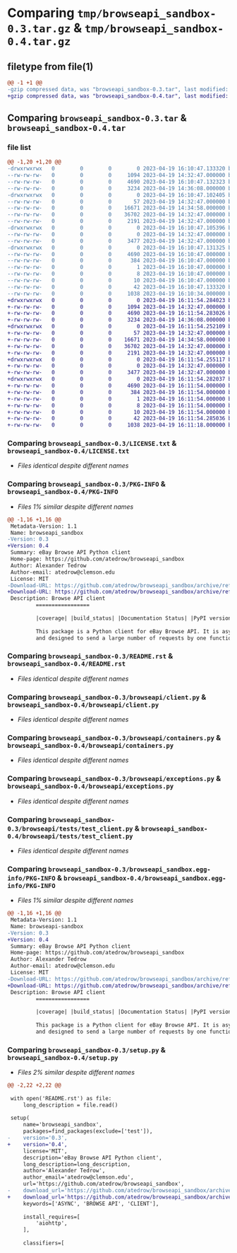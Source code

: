 # Comparing `tmp/browseapi_sandbox-0.3.tar.gz` & `tmp/browseapi_sandbox-0.4.tar.gz`

## filetype from file(1)

```diff
@@ -1 +1 @@
-gzip compressed data, was "browseapi_sandbox-0.3.tar", last modified: Wed Apr 19 16:10:47 2023, max compression
+gzip compressed data, was "browseapi_sandbox-0.4.tar", last modified: Wed Apr 19 16:11:54 2023, max compression
```

## Comparing `browseapi_sandbox-0.3.tar` & `browseapi_sandbox-0.4.tar`

### file list

```diff
@@ -1,20 +1,20 @@
-drwxrwxrwx   0        0        0        0 2023-04-19 16:10:47.133320 browseapi_sandbox-0.3/
--rw-rw-rw-   0        0        0     1094 2023-04-19 14:32:47.000000 browseapi_sandbox-0.3/LICENSE.txt
--rw-rw-rw-   0        0        0     4690 2023-04-19 16:10:47.132323 browseapi_sandbox-0.3/PKG-INFO
--rw-rw-rw-   0        0        0     3234 2023-04-19 14:36:08.000000 browseapi_sandbox-0.3/README.rst
-drwxrwxrwx   0        0        0        0 2023-04-19 16:10:47.102405 browseapi_sandbox-0.3/browseapi/
--rw-rw-rw-   0        0        0       57 2023-04-19 14:32:47.000000 browseapi_sandbox-0.3/browseapi/__init__.py
--rw-rw-rw-   0        0        0    16671 2023-04-19 14:34:58.000000 browseapi_sandbox-0.3/browseapi/client.py
--rw-rw-rw-   0        0        0    36702 2023-04-19 14:32:47.000000 browseapi_sandbox-0.3/browseapi/containers.py
--rw-rw-rw-   0        0        0     2191 2023-04-19 14:32:47.000000 browseapi_sandbox-0.3/browseapi/exceptions.py
-drwxrwxrwx   0        0        0        0 2023-04-19 16:10:47.105396 browseapi_sandbox-0.3/browseapi/tests/
--rw-rw-rw-   0        0        0        0 2023-04-19 14:32:47.000000 browseapi_sandbox-0.3/browseapi/tests/__init__.py
--rw-rw-rw-   0        0        0     3477 2023-04-19 14:32:47.000000 browseapi_sandbox-0.3/browseapi/tests/test_client.py
-drwxrwxrwx   0        0        0        0 2023-04-19 16:10:47.131325 browseapi_sandbox-0.3/browseapi_sandbox.egg-info/
--rw-rw-rw-   0        0        0     4690 2023-04-19 16:10:47.000000 browseapi_sandbox-0.3/browseapi_sandbox.egg-info/PKG-INFO
--rw-rw-rw-   0        0        0      384 2023-04-19 16:10:47.000000 browseapi_sandbox-0.3/browseapi_sandbox.egg-info/SOURCES.txt
--rw-rw-rw-   0        0        0        1 2023-04-19 16:10:47.000000 browseapi_sandbox-0.3/browseapi_sandbox.egg-info/dependency_links.txt
--rw-rw-rw-   0        0        0        8 2023-04-19 16:10:47.000000 browseapi_sandbox-0.3/browseapi_sandbox.egg-info/requires.txt
--rw-rw-rw-   0        0        0       10 2023-04-19 16:10:47.000000 browseapi_sandbox-0.3/browseapi_sandbox.egg-info/top_level.txt
--rw-rw-rw-   0        0        0       42 2023-04-19 16:10:47.133320 browseapi_sandbox-0.3/setup.cfg
--rw-rw-rw-   0        0        0     1038 2023-04-19 16:10:34.000000 browseapi_sandbox-0.3/setup.py
+drwxrwxrwx   0        0        0        0 2023-04-19 16:11:54.284023 browseapi_sandbox-0.4/
+-rw-rw-rw-   0        0        0     1094 2023-04-19 14:32:47.000000 browseapi_sandbox-0.4/LICENSE.txt
+-rw-rw-rw-   0        0        0     4690 2023-04-19 16:11:54.283026 browseapi_sandbox-0.4/PKG-INFO
+-rw-rw-rw-   0        0        0     3234 2023-04-19 14:36:08.000000 browseapi_sandbox-0.4/README.rst
+drwxrwxrwx   0        0        0        0 2023-04-19 16:11:54.252109 browseapi_sandbox-0.4/browseapi/
+-rw-rw-rw-   0        0        0       57 2023-04-19 14:32:47.000000 browseapi_sandbox-0.4/browseapi/__init__.py
+-rw-rw-rw-   0        0        0    16671 2023-04-19 14:34:58.000000 browseapi_sandbox-0.4/browseapi/client.py
+-rw-rw-rw-   0        0        0    36702 2023-04-19 14:32:47.000000 browseapi_sandbox-0.4/browseapi/containers.py
+-rw-rw-rw-   0        0        0     2191 2023-04-19 14:32:47.000000 browseapi_sandbox-0.4/browseapi/exceptions.py
+drwxrwxrwx   0        0        0        0 2023-04-19 16:11:54.255117 browseapi_sandbox-0.4/browseapi/tests/
+-rw-rw-rw-   0        0        0        0 2023-04-19 14:32:47.000000 browseapi_sandbox-0.4/browseapi/tests/__init__.py
+-rw-rw-rw-   0        0        0     3477 2023-04-19 14:32:47.000000 browseapi_sandbox-0.4/browseapi/tests/test_client.py
+drwxrwxrwx   0        0        0        0 2023-04-19 16:11:54.282037 browseapi_sandbox-0.4/browseapi_sandbox.egg-info/
+-rw-rw-rw-   0        0        0     4690 2023-04-19 16:11:54.000000 browseapi_sandbox-0.4/browseapi_sandbox.egg-info/PKG-INFO
+-rw-rw-rw-   0        0        0      384 2023-04-19 16:11:54.000000 browseapi_sandbox-0.4/browseapi_sandbox.egg-info/SOURCES.txt
+-rw-rw-rw-   0        0        0        1 2023-04-19 16:11:54.000000 browseapi_sandbox-0.4/browseapi_sandbox.egg-info/dependency_links.txt
+-rw-rw-rw-   0        0        0        8 2023-04-19 16:11:54.000000 browseapi_sandbox-0.4/browseapi_sandbox.egg-info/requires.txt
+-rw-rw-rw-   0        0        0       10 2023-04-19 16:11:54.000000 browseapi_sandbox-0.4/browseapi_sandbox.egg-info/top_level.txt
+-rw-rw-rw-   0        0        0       42 2023-04-19 16:11:54.285036 browseapi_sandbox-0.4/setup.cfg
+-rw-rw-rw-   0        0        0     1038 2023-04-19 16:11:18.000000 browseapi_sandbox-0.4/setup.py
```

### Comparing `browseapi_sandbox-0.3/LICENSE.txt` & `browseapi_sandbox-0.4/LICENSE.txt`

 * *Files identical despite different names*

### Comparing `browseapi_sandbox-0.3/PKG-INFO` & `browseapi_sandbox-0.4/PKG-INFO`

 * *Files 1% similar despite different names*

```diff
@@ -1,16 +1,16 @@
 Metadata-Version: 1.1
 Name: browseapi_sandbox
-Version: 0.3
+Version: 0.4
 Summary: eBay Browse API Python client
 Home-page: https://github.com/atedrow/browseapi_sandbox
 Author: Alexander Tedrow
 Author-email: atedrow@clemson.edu
 License: MIT
-Download-URL: https://github.com/atedrow/browseapi_sandbox/archive/refs/tags/v_03.tar.gz
+Download-URL: https://github.com/atedrow/browseapi_sandbox/archive/refs/tags/v_04.tar.gz
 Description: Browse API client
         =================
         
         |coverage| |build_status| |Documentation Status| |PyPI version|
         
         This package is a Python client for eBay Browse API. It is asynchronous
         and designed to send a large number of requests by one function call.
```

### Comparing `browseapi_sandbox-0.3/README.rst` & `browseapi_sandbox-0.4/README.rst`

 * *Files identical despite different names*

### Comparing `browseapi_sandbox-0.3/browseapi/client.py` & `browseapi_sandbox-0.4/browseapi/client.py`

 * *Files identical despite different names*

### Comparing `browseapi_sandbox-0.3/browseapi/containers.py` & `browseapi_sandbox-0.4/browseapi/containers.py`

 * *Files identical despite different names*

### Comparing `browseapi_sandbox-0.3/browseapi/exceptions.py` & `browseapi_sandbox-0.4/browseapi/exceptions.py`

 * *Files identical despite different names*

### Comparing `browseapi_sandbox-0.3/browseapi/tests/test_client.py` & `browseapi_sandbox-0.4/browseapi/tests/test_client.py`

 * *Files identical despite different names*

### Comparing `browseapi_sandbox-0.3/browseapi_sandbox.egg-info/PKG-INFO` & `browseapi_sandbox-0.4/browseapi_sandbox.egg-info/PKG-INFO`

 * *Files 1% similar despite different names*

```diff
@@ -1,16 +1,16 @@
 Metadata-Version: 1.1
 Name: browseapi-sandbox
-Version: 0.3
+Version: 0.4
 Summary: eBay Browse API Python client
 Home-page: https://github.com/atedrow/browseapi_sandbox
 Author: Alexander Tedrow
 Author-email: atedrow@clemson.edu
 License: MIT
-Download-URL: https://github.com/atedrow/browseapi_sandbox/archive/refs/tags/v_03.tar.gz
+Download-URL: https://github.com/atedrow/browseapi_sandbox/archive/refs/tags/v_04.tar.gz
 Description: Browse API client
         =================
         
         |coverage| |build_status| |Documentation Status| |PyPI version|
         
         This package is a Python client for eBay Browse API. It is asynchronous
         and designed to send a large number of requests by one function call.
```

### Comparing `browseapi_sandbox-0.3/setup.py` & `browseapi_sandbox-0.4/setup.py`

 * *Files 2% similar despite different names*

```diff
@@ -2,22 +2,22 @@
 
 with open('README.rst') as file:
     long_description = file.read()
 
 setup(
     name='browseapi_sandbox',
     packages=find_packages(exclude=['test']),
-    version='0.3',
+    version='0.4',
     license='MIT',
     description='eBay Browse API Python client',
     long_description=long_description,
     author='Alexander Tedrow',
     author_email='atedrow@clemson.edu',
     url='https://github.com/atedrow/browseapi_sandbox',
-    download_url='https://github.com/atedrow/browseapi_sandbox/archive/refs/tags/v_03.tar.gz',
+    download_url='https://github.com/atedrow/browseapi_sandbox/archive/refs/tags/v_04.tar.gz',
     keywords=['ASYNC', 'BROWSE API', 'CLIENT'],
 
     install_requires=[
         'aiohttp',
     ],
 
     classifiers=[
```

